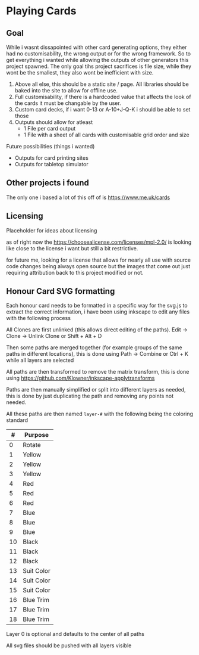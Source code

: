 # Playing Cards

## Goal

While i wasnt dissapointed with other card generating options, they either had no customisability, the wrong output or for the wrong framework. So to get everything i wanted while allowing the outputs of other generators this project spawned. The only goal tihs project sacrifices is file size, while they wont be the smallest, they also wont be inefficient with size.

1. Above all else, this should be a static site / page. All libraries should be baked into the site to allow for offline use.
2. Full customisability, if there is a hardcoded value that affects the look of the cards it must be changable by the user.
3. Custom card decks, if i want 0-13 or A-10+J-Q-K i should be able to set those
4. Outputs should allow for atleast
    - 1 File per card output
    - 1 File with a sheet of all cards with customisable grid order and size

Future possibilities (things i wanted)

- Outputs for card printing sites
- Outputs for tabletop simulator

## Other projects i found

The only one i based a lot of this off of is https://www.me.uk/cards

## Licensing

Placeholder for ideas about licensing

as of right now the https://choosealicense.com/licenses/mpl-2.0/ is looking like close to the license i want but still a bit restrictive.

for future me, looking for a license that allows for nearly all use with source code changes being always open source but the images that come out just requiring attribution back to this project modified or not.

## Honour Card SVG formatting

Each honour card needs to be formatted in a specific way for the svg.js to extract the correct information, i have been using inkscape to edit any files with the following process

All Clones are first unlinked (this allows direct editing of the paths). Edit -> Clone -> Unlink Clone or Shift + Alt + D

Then some paths are merged together (for example groups of the same paths in different locations), this is done using Path -> Combine or Ctrl + K while all layers are selected

All paths are then transformed to remove the matrix transform, this is done using https://github.com/Klowner/inkscape-applytransforms

Paths are then manually simplified or split into different layers as needed, this is done by just duplicating the path and removing any points not needed.

All these paths are then named `layer-#` with the following being the coloring standard

| #  | Purpose    |
|----|------------|
| 0  | Rotate     |
| 1  | Yellow     |
| 2  | Yellow     |
| 3  | Yellow     |
| 4  | Red        |
| 5  | Red        |
| 6  | Red        |
| 7  | Blue       |
| 8  | Blue       |
| 9  | Blue       |
| 10 | Black      |
| 11 | Black      |
| 12 | Black      |
| 13 | Suit Color |
| 14 | Suit Color |
| 15 | Suit Color |
| 16 | Blue Trim  |
| 17 | Blue Trim  |
| 18 | Blue Trim  |

Layer 0 is optional and defaults to the center of all paths

All svg files should be pushed with all layers visible